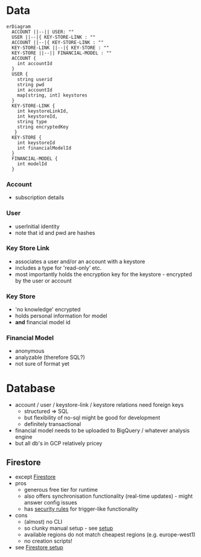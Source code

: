 # Data 

```mermaid
erDiagram
  ACCOUNT ||--|| USER: ""
  USER ||--|{ KEY-STORE-LINK : ""
  ACCOUNT ||--|{ KEY-STORE-LINK : ""
  KEY-STORE-LINK ||--|{ KEY-STORE : ""
  KEY-STORE ||--|| FINANCIAL-MODEL : ""
  ACCOUNT {
    int accountId
  }
  USER {
    string userid
    string pwd
    int accountId
    map[string, int] keystores
  }
  KEY-STORE-LINK {
    int keystoreLinkId,
    int keystoreId,
    string type
    string encryptedKey
   }
  KEY-STORE {
    int keystoreId
    int financialModelId
  }
  FINANCIAL-MODEL {
    int modelId
  }
```

### Account
* subscription details

### User
* userInitial identity
* note that id and pwd are hashes

### Key Store Link
* associates a user and/or an account with a keystore
* includes a type for 'read-only' etc.
* most importantly holds the encryption key for the keystore - encrypted by the user or account

### Key Store
* 'no knowledge' encrypted
* holds personal information for model
* **and** financial model id

### Financial Model
* anonymous
* analyzable (therefore SQL?)
* not sure of format yet

# Database
* account / user / keystore-link / keystore relations need foreign keys
  * structured => SQL
  * but flexibility of no-sql might be good for development  
  * definitely transactional
* financial model needs to be uploaded to BigQuery / whatever analysis engine
* but all db's in GCP relatively pricey
  
## Firestore
* except [Firestore](https://cloud.google.com/firestore)
* pros  
  * generous free tier for runtime
  * also offers synchronisation functionality (real-time updates) - might answer config issues
  * has [security rules](https://cloud.google.com/firestore/docs/security/get-started) for trigger-like functionality  
* cons
  * (almost) no CLI
  * so clunky manual setup - see [setup](./firebase-setup.md)
  * available regions do not match cheapest regions (e.g. europe-west1)  
  * no creation scripts!
* see [Firestore setup](./firestore-setup.md)  



    